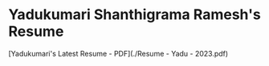 Yadukumari Shanthigrama Ramesh's Resume
=======================================
[Yadukumari's Latest Resume - PDF](./Resume - Yadu - 2023.pdf)